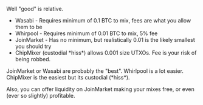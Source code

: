 Well "good" is relative.

* Wasabi - Requires minimum of 0.1 BTC to mix, fees are what you allow them to be
* Whirpool - Requires minimum of 0.01 BTC to mix, 5% fee
* JoinMarket - Has no minimum, but realistically 0.01 is the likely smallest you should try
* ChipMixer (custodial \*hiss\*) allows 0.001 size UTXOs.  Fee is your risk of being robbed.

JoinMarket or Wasabi are probably the "best".  Whirlpool is a lot easier.  ChipMixer is the easiest but its custodial (\*hiss\*).

Also, you can offer liquidity on JoinMarket making your mixes free, or even (ever so slightly) profitable.
